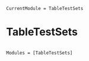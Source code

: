 ```@meta
CurrentModule = TableTestSets
```

# TableTestSets

```@index
```

```@autodocs
Modules = [TableTestSets]
```
